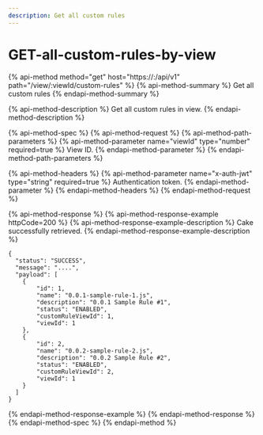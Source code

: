 ```yaml
---
description: Get all custom rules
---
```


# GET-all-custom-rules-by-view

{% api-method method="get" host="https://<host>:<port>/api/v1" path="/view/:viewId/custom-rules" %}
{% api-method-summary %}
Get all custom rules
{% endapi-method-summary %}

{% api-method-description %}
Get all custom rules in view.
{% endapi-method-description %}

{% api-method-spec %}
{% api-method-request %}
{% api-method-path-parameters %}
{% api-method-parameter name="viewId" type="number" required=true %}
View ID.
{% endapi-method-parameter %}
{% endapi-method-path-parameters %}

{% api-method-headers %}
{% api-method-parameter name="x-auth-jwt" type="string" required=true %}
Authentication token.
{% endapi-method-parameter %}
{% endapi-method-headers %}
{% endapi-method-request %}

{% api-method-response %}
{% api-method-response-example httpCode=200 %}
{% api-method-response-example-description %}
Cake successfully retrieved.
{% endapi-method-response-example-description %}

```
{
  "status": "SUCCESS",
  "message": "....",
  "payload": [
    {
        "id": 1,
        "name": "0.0.1-sample-rule-1.js",
        "description": "0.0.1 Sample Rule #1",
        "status": "ENABLED",
        "customRuleViewId": 1,
        "viewId": 1
    },
    {
        "id": 2,
        "name": "0.0.2-sample-rule-2.js",
        "description": "0.0.2 Sample Rule #2",
        "status": "ENABLED",
        "customRuleViewId": 2,
        "viewId": 1
    }
  ]
}
```
{% endapi-method-response-example %}
{% endapi-method-response %}
{% endapi-method-spec %}
{% endapi-method %}



